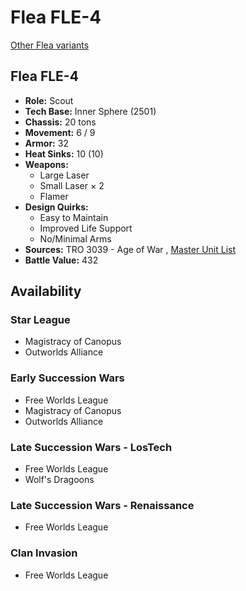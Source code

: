# Flea FLE-4 

[Other Flea variants](../flea.md) 

## Flea FLE-4 

- **Role:** Scout 
- **Tech Base:** Inner Sphere (2501) 
- **Chassis:** 20 tons 
- **Movement:** 6 / 9 
- **Armor:** 32 
- **Heat Sinks:** 10 (10) 
- **Weapons:** 
  - Large Laser 
  - Small Laser × 2 
  - Flamer 
- **Design Quirks:** 
  - Easy to Maintain 
  - Improved Life Support 
  - No/Minimal Arms 
- **Sources:** TRO 3039 - Age of War , [Master Unit List](http://masterunitlist.info/Unit/Details/1140) 
- **Battle Value:** 432 

## Availability 

### Star League 

- Magistracy of Canopus 
- Outworlds Alliance 

### Early Succession Wars 

- Free Worlds League 
- Magistracy of Canopus 
- Outworlds Alliance 

### Late Succession Wars - LosTech 

- Free Worlds League 
- Wolf's Dragoons 

### Late Succession Wars - Renaissance 

- Free Worlds League 

### Clan Invasion 

- Free Worlds League 

